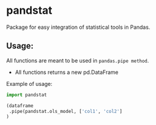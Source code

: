 # pandstat
Package for easy integration of statistical tools in Pandas. 


## Usage: 
All functions are meant to be used in `pandas.pipe method`.
* All functions returns a new pd.DataFrame 

Example of usage:
```python
import pandstat

(dataframe
 .pipe(pandstat.ols_model, ['col1', 'col2']
)
```




